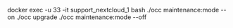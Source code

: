 docker exec -u 33 -it support_nextcloud_1 bash
./occ maintenance:mode --on
./occ upgrade
./occ maintenance:mode --off
